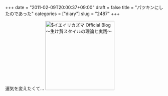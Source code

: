 +++
date = "2011-02-09T20:00:37+09:00"
draft = false
title = "パツキンにしたのであった"
categories = ["diary"]
slug = "2487"
+++

運気を変えたくて...
<a href="/images/ameblo/blog_import_4f7a3abc6b135.jpg"><img src="/images/ameblo/blog_import_4f7a3abbc7c73.jpg"  alt="$イエイリカズマ Official Blog ～生け贄スタイルの理論と実践～" width="220" height="220" border="0" /></a>
